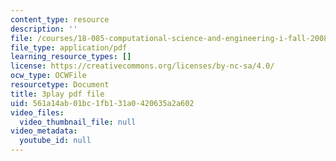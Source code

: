 ```yaml
---
content_type: resource
description: ''
file: /courses/18-085-computational-science-and-engineering-i-fall-2008/561a14ab01bc1fb131a0420635a2a602_Siqu0aOOQCM.pdf
file_type: application/pdf
learning_resource_types: []
license: https://creativecommons.org/licenses/by-nc-sa/4.0/
ocw_type: OCWFile
resourcetype: Document
title: 3play pdf file
uid: 561a14ab-01bc-1fb1-31a0-420635a2a602
video_files:
  video_thumbnail_file: null
video_metadata:
  youtube_id: null
---
```

